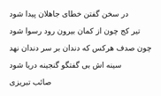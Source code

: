 در سخن گفتن خطای جاهلان پیدا شود    

تیر کج چون از کمان بیرون رود رسوا شود

چون صدف هرکس که دندان بر سر دندان نهد

سینه اش بی گفتگو گنجینه دریا شود

صائب تبریزی
